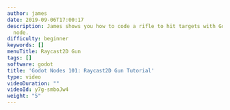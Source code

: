 ```yaml
---
author: james
date: 2019-09-06T17:00:17
description: James shows you how to code a rifle to hit targets with Godot's Raycast2D
  node.
difficulty: beginner
keywords: []
menuTitle: Raycast2D Gun
tags: []
software: godot
title: 'Godot Nodes 101: Raycast2D Gun Tutorial'
type: video
videoDuration: ""
videoId: y7g-smboJw4
weight: "5"
---
```

